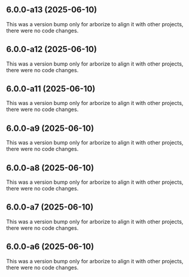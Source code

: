 ## 6.0.0-a13 (2025-06-10)

This was a version bump only for arborize to align it with other projects, there were no code changes.

## 6.0.0-a12 (2025-06-10)

This was a version bump only for arborize to align it with other projects, there were no code changes.

## 6.0.0-a11 (2025-06-10)

This was a version bump only for arborize to align it with other projects, there were no code changes.

## 6.0.0-a9 (2025-06-10)

This was a version bump only for arborize to align it with other projects, there were no code changes.

## 6.0.0-a8 (2025-06-10)

This was a version bump only for arborize to align it with other projects, there were no code changes.

## 6.0.0-a7 (2025-06-10)

This was a version bump only for arborize to align it with other projects, there were no code changes.

## 6.0.0-a6 (2025-06-10)

This was a version bump only for arborize to align it with other projects, there were no code changes.